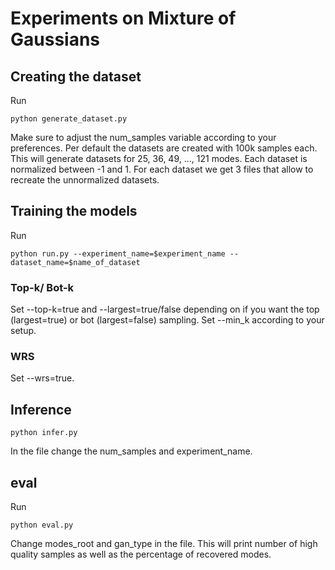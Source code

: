 # Experiments on Mixture of Gaussians

## Creating the dataset

Run

```
python generate_dataset.py
```

Make sure to adjust the num_samples variable according to your preferences. Per default the datasets are created with 100k samples each. This will generate datasets for 25, 36, 49, ..., 121 modes. Each dataset is normalized between -1 and 1. For each dataset we get 3 files that allow to recreate the unnormalized datasets.

## Training the models

Run

```
python run.py --experiment_name=$experiment_name --dataset_name=$name_of_dataset
```

### Top-k/ Bot-k

Set --top-k=true and --largest=true/false depending on if you want the top (largest=true) or bot (largest=false) sampling. Set --min_k according to your setup.

### WRS

Set --wrs=true.

## Inference

```
python infer.py
```

In the file change the num_samples and experiment_name.

## eval

Run

```
python eval.py
```

Change modes_root and gan_type in the file. This will print number of high quality samples as well as the percentage of recovered modes.
